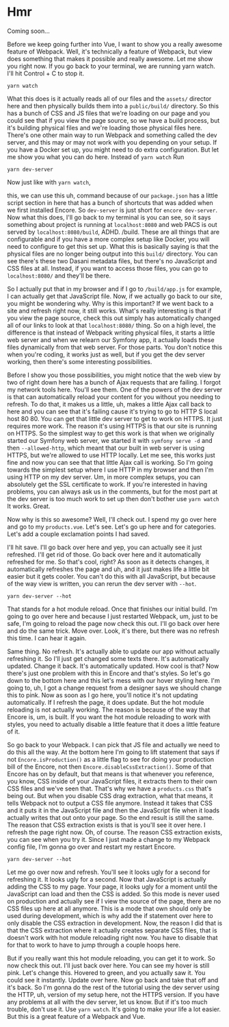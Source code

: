 # Hmr

Coming soon...

Before we keep going further into Vue, I want to show you a really awesome feature
of Webpack. Well, it's technically a feature of Webpack, but view does something that
makes it possible and really awesome. Let me show you right now. If you go back to
your terminal, we are running yarn watch. I'll hit Control + C to stop it. 

```terminal
yarn watch
```

What this does is it actually reads all of our files and the `assets/` director here and
then physically builds them into a `public/build/` directory. So this has a bunch of
CSS and JS files that we're loading on our page and you could see that if you view
the page source, so we have a build process, but it's building physical files and
we're loading those physical files here. There's one other main way to run Webpack
and something called the dev server, and this may or may not work with you depending
on your setup. If you have a Docker set up, you might need to do extra configuration.
But let me show you what you can do here. Instead of `yarn watch` Run 

```terminal
yarn dev-server
```

Now just like with `yarn watch`,

this, we can use this uh, command because of our `package.json` has a little
script section in here that has a bunch of shortcuts that was added when we first
installed Encore. So `dev-server` is just short for `encore dev-server`. Now what this
does, I'll go back to my terminal is you can see, so it says something about project
is running at `localhost:8080` and web PACS is out served by `localhost:8080/build`, ADHD.
/build. These are all things that are configurable and if you have a more complex
setup like Docker, you will need to configure to get this set up. What this is
basically saying is that the physical files are no longer being output into this
`build/` directory. You can see there's these two Dasani metadata files, but there's no
JavaScript and CSS files at all. Instead, if you want to access those files, you can
go to `localhost:8080/` and they'll be there.

So I actually put that in my browser and if I go to `/build/app.js` for example,
I can actually get that JavaScript file. Now, if we actually go back to our site, you
might be wondering why. Why is this important? If we went back to a site and refresh
right now, it still works. What's really interesting is that if you view the page
source, check this out simply has automatically changed all of our links to look at
that `localhost:8080/` thing. So on a high level, the difference is that instead of
Webpack writing physical files, it starts a little web server and when we relearn our
Symfony app, it actually loads these files dynamically from that web server. For
those parts. You don't notice this when you're coding, it works just as well, but if
you get the dev server working, then there's some interesting possibilities.

Before I show you those possibilities, you might notice that the web view by two of
right down here has a bunch of Ajax requests that are failing. I forgot my network
tools here. You'll see them. One of the powers of the dev server is that can
automatically reload your content for you without you needing to refresh. To do that,
it makes us a little, uh, makes a little Ajax call back to here and you can see that
it's failing cause it's trying to go to HTTP S local host 80 80. You can get that
little dev server to get to work on HTTPS. It just requires more work. The reason
it's using HTTPS is that our site is running on HTTPS. So the simplest way to get
this work is that when we originally started our Symfony web server, we started it
with `symfony serve -d` and then `--allowed-http`, which meant that our
built in web server is using HTTPS, but we're allowed to use HTTP locally. Let me
see, this works just fine and now you can see that that little Ajax call is working.
So I'm going towards the simplest setup where I use HTTP in my browser and then I'm
using HTTP on my dev server. Um, in more complex setups, you can absolutely get the
SSL certificate to work. If you're interested in having problems, you can always ask
us in the comments, but for the most part at the dev server is too much work to set
up then don't bother use `yarn watch` It works. Great.

Now why is this so awesome? Well, I'll check out. I spend my go over here and go to
my `products.vue`. Let's see. Let's go up here and for categories. Let's add a
couple exclamation points I had saved. 

I'll hit save. I'll go back over here and yep, you can actually see it just
refreshed. I'll get rid of those. Go back over here and it automatically refreshed
for me. So that's cool, right? As soon as it detects changes, it automatically
refreshes the page and uh, and it just makes life a little bit easier but it gets
cooler. You can't do this with all JavaScript, but because of the way view is
written, you can rerun the dev server with `--hot`. 

```terminal-silen
yarn dev-server --hot
```

That stands for a hot
module reload. Once that finishes our initial build. I'm going to go over here and
because I just restarted Webpack, um, just to be safe, I'm going to reload the page
now check this out. I'll go back over here and do the same trick. Move over. Look,
it's there, but there was no refresh this time. I can hear it again.

Same thing. No refresh. It's actually able to update our app without actually
refreshing it. So I'll just get changed some texts there. It's automatically updated.
Change it back. It's automatically updated. How cool is that? Now there's just one
problem with this in Encore and that's styles. So let's go down to the bottom here
and this let's mess with our hover styling here. I'm going to, uh, I got a change
request from a designer says we should change this to pink. Now as soon as I go here,
you'll notice it's not updating automatically. If I refresh the page, it does update.
But the hot module reloading is not actually working. The reason is because of the
way that Encore is, um, is built. If you want the hot module reloading to work with
styles, you need to actually disable a little feature that it does a little feature
of it.

So go back to your Webpack. I can pick that JS file and actually we need to do this
all the way. At the bottom here I'm going to lift statement that says if not
`Encore.isProduction()` as a little flag to see for doing your production bill of the
Encore, not then `Encore.disableCssExtraction()`. Some of that
Encore has on by default, but that means is that whenever you reference, you know,
CSS inside of your JavaScript files, it extracts them to their own CSS files and
we've seen that. That's why we have a `products.css` that's being out. But when
you disable CSS drag extraction, what that means, it tells Webpack not to output a
CSS file anymore. Instead it takes that CSS and it puts it in the JavaScript file and
then the JavaScript file when it loads actually writes that out onto your page. So
the end result is still the same. The reason that CSS extraction exists is that is
you'll see it over here. I refresh the page right now. Oh, of course. The reason CSS
extraction exists, you can see when you try it. Since I just made a change to my
Webpack config file, I'm gonna go over and restart my restart Encore.

```terminal-silent
yarn dev-server --hot
```

Let me go over now and refresh. You'll see it looks ugly for a second for refreshing
it. It looks ugly for a second. Now that JavaScript is actually adding the CSS to my
page. Your page, it looks ugly for a moment until the JavaScript can load and then
the CSS is added. So this mode is never used on production and actually see if I view
the source of the page, there are no CSS files up here at all anymore. This is a mode
that own should only be used during development, which is why add the if statement
over here to only disable the CSS extraction in development. Now, the reason I did
that is that the CSS extraction where it actually creates separate CSS files, that is
doesn't work with hot module reloading right now. You have to disable that for that
to work to have to jump through a couple hoops here.

But if you really want this hot module reloading, you can get it to work. So now
check this out. I'll just back over here. You can see my hover is still pink. Let's
change this. Hovered to green, and you actually saw it. You could see it instantly.
Update over here. Now go back and take that off and it's back. So I'm gonna do the
rest of the tutorial using the dev server using the HTTP, uh, version of my setup
here, not the HTTPS version. If you have any problems at all with the dev server, let
us know. But if it's too much trouble, don't use it. Use `yarn watch`. It's going to
make your life a lot easier. But this is a great feature of a Webpack and Vue.

